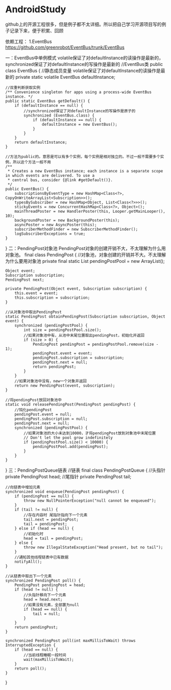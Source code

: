 AndroidStudy
============

github上的开源工程很多，但是例子都不太详细。所以把自己学习开源项目写的例子记录下来，便于积累、回顾

依赖工程：
1.EventBus
https://github.com/greenrobot/EventBus/trunk/EventBus


一：EventBus中单例模式
volatile保证了对defaultInstance的读操作是最新的，synchronized保证了对defaultInstance的写操作是最新的
//EventBus类
public class EventBus {
	//静态成员变量 volatile保证了对defaultInstance的读操作是最新的
	private static volatile EventBus defaultInstance;
	
	//双重判断获取实例
	/** Convenience singleton for apps using a process-wide EventBus instance. */
    public static EventBus getDefault() {
        if (defaultInstance == null) {
			//synchronized保证了对defaultInstance的写操作是原子的
            synchronized (EventBus.class) {
                if (defaultInstance == null) {
                    defaultInstance = new EventBus();
                }
            }
        }
        return defaultInstance;
    }
	
	//方法为public的。意思是可以有多个实例，每个实例是相对独立的。不过一般不需要多个实例，所以这个方法一般不用
	/**
     * Creates a new EventBus instance; each instance is a separate scope in which events are delivered. To use a
     * central bus, consider {@link #getDefault()}.
     */
    public EventBus() {
        subscriptionsByEventType = new HashMap<Class<?>, CopyOnWriteArrayList<Subscription>>();
        typesBySubscriber = new HashMap<Object, List<Class<?>>>();
        stickyEvents = new ConcurrentHashMap<Class<?>, Object>();
        mainThreadPoster = new HandlerPoster(this, Looper.getMainLooper(), 10);
        backgroundPoster = new BackgroundPoster(this);
        asyncPoster = new AsyncPoster(this);
        subscriberMethodFinder = new SubscriberMethodFinder();
        logSubscriberExceptions = true;
    }
}
二：PendingPost对象池
PendingPost对象的创建开销不大，不太理解为什么用对象池。
final class PendingPost {
	//对象池，对象创建的开销并不大。不太理解为什么要用对象池
    private final static List<PendingPost> pendingPostPool = new ArrayList<PendingPost>();

    Object event;
    Subscription subscription;
    PendingPost next;

    private PendingPost(Object event, Subscription subscription) {
        this.event = event;
        this.subscription = subscription;
    }
	
	//从对象池中取出PendingPost
    static PendingPost obtainPendingPost(Subscription subscription, Object event) {
        synchronized (pendingPostPool) {
            int size = pendingPostPool.size();
			//如果对象池中有，从池中末尾位置取出pendingPost，初始化并返回
            if (size > 0) {
                PendingPost pendingPost = pendingPostPool.remove(size - 1);
                pendingPost.event = event;
                pendingPost.subscription = subscription;
                pendingPost.next = null;
                return pendingPost;
            }
        }
		//如果对象池中没有，new一个对象并返回
        return new PendingPost(event, subscription);
    }
	
	//将pendingPost放回对象池中
    static void releasePendingPost(PendingPost pendingPost) {
		//钝化pendingPost
        pendingPost.event = null;
        pendingPost.subscription = null;
        pendingPost.next = null;
        synchronized (pendingPostPool) {
			//如果对象池的大小未达到10000，才将pendingPost放到对象池中末尾位置
            // Don't let the pool grow indefinitely
            if (pendingPostPool.size() < 10000) {
                pendingPostPool.add(pendingPost);
            }
        }
    }

}
三：PendingPostQueue链表
//链表
final class PendingPostQueue {
	//头指针
    private PendingPost head;
	//尾指针
    private PendingPost tail;

	//向链表中增加元素
    synchronized void enqueue(PendingPost pendingPost) {
        if (pendingPost == null) {
            throw new NullPointerException("null cannot be enqueued");
        }
        if (tail != null) {
			//存在内容时 尾指针指向下一个元素
            tail.next = pendingPost;
            tail = pendingPost;
        } else if (head == null) {
			//初始化时
            head = tail = pendingPost;
        } else {
            throw new IllegalStateException("Head present, but no tail");
        }
		//通知其他线程链表中已有数据
        notifyAll();
    }
	
	//从链表中取出下一个元素
    synchronized PendingPost poll() {
        PendingPost pendingPost = head;
        if (head != null) {
			//头指针移向下一个元素
            head = head.next;
			//如果没有元素，全部置为null
            if (head == null) {
                tail = null;
            }
        }
        return pendingPost;
    }

    synchronized PendingPost poll(int maxMillisToWait) throws InterruptedException {
        if (head == null) {
			//当前线程睡眠一段时间
            wait(maxMillisToWait);
        }
        return poll();
    }

}







